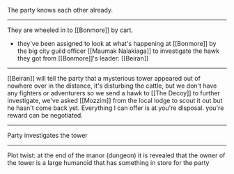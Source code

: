 The party knows each other already.

---

They are wheeled in to [[Bonmore]] by cart. 
- they've been assigned to look at what's happening at [[Bonmore]] by the big city guild officer [[Maumak Nalakiaga]] to investigate the hawk they got from [[Bonmore]]'s leader: [[Beiran]]

---

[[Beiran]] will tell the party that a mysterious tower appeared out of nowhere over in the distance, it's disturbing the cattle, but we don't have any fighters or adventurers so we send a hawk to [[The Decoy]] to further investigate, we've asked [[Mozzim]] from the local lodge to scout it out but he hasn't come back yet. Everything I can offer is at you're disposal. you're reward can be negotiated. 

---

Party investigates the tower

---

Plot twist: at the end of the manor (dungeon) it is revealed that the owner of the tower is a large humanoid that has something in store for the party